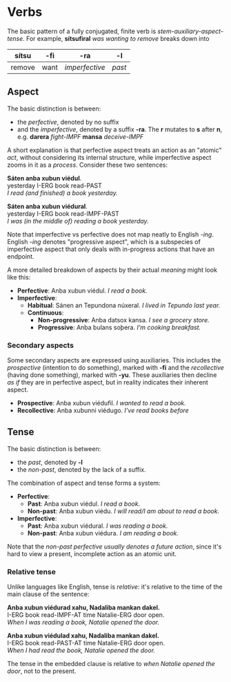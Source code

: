 # Verbs

The basic pattern of a fully conjugated, finite verb is _stem-auxiliary-aspect-tense_. For example, **sítsufiral** _was wanting to remove_ breaks down into

| sítsu  | -fi  | -ra            | -l     |
| ------ | ---- | -------------- | ------ |
| remove | want | _imperfective_ | _past_ |

## Aspect

The basic distinction is between:

- the _perfective_, denoted by no suffix
- and the _imperfective_, denoted by a suffix **-ra**. The **r** mutates to **s** after **n**, e.g. **darera** _fight-IMPF_ **mansa** _deceive-IMPF_

A short explanation is that perfective aspect treats an action as an "atomic" _act_, without considering its internal structure, while imperfective aspect zooms in it as a _process_. Consider these two sentences:

**Sáten anba xubun viédul**.\
yesterday I-ERG book read-PAST\
_I read (and finished) a book yesterday._

**Sáten anba xubun viédural**.\
yesterday I-ERG book read-IMPF-PAST\
_I was (in the middle of) reading a book yesterday._

Note that imperfective vs perfective does not map neatly to English _-ing_. English _-ing_ denotes "progressive aspect", which is a subspecies of imperfective aspect that only deals with in-progress actions that have an endpoint.

A more detailed breakdown of aspects by their actual _meaning_ might look like this:

- **Perfective**: Anba xubun viédul. _I read a book._
- **Imperfective**:
  - **Habitual**: Sánen an Tepundona núxeral. _I lived in Tepundo last year._
  - **Continuous**:
    - **Non-progressive**: Anba datsox kansa. _I see a grocery store._
    - **Progressive**: Anba bulans soþera. _I'm cooking breakfast._

### Secondary aspects

Some secondary aspects are expressed using auxiliaries. This includes the _prospective_ (intention to do something), marked with **-fi** and the _recollective_ (having done something), marked with **-yu**. These auxiliaries then decline _as if_ they are in perfective aspect, but in reality indicates their inherent aspect.

- **Prospective**: Anba xubun viédufil. _I wanted to read a book._
- **Recollective**: Anba xubunni viédugo. _I've read books before_

## Tense

The basic distinction is between:

- the _past_, denoted by **-l**
- the _non-past_, denoted by the lack of a suffix.

The combination of aspect and tense forms a system:

- **Perfective**:
  - **Past**: Anba xubun viédul. _I read a book._
  - **Non-past**: Anba xubun viédu. _I will read/I am about to read a book._
- **Imperfective**:
  - **Past**: Anba xubun viédural. _I was reading a book._
  - **Non-past**: Anba xubun viédura. _I am reading a book._

Note that the _non-past perfective usually denotes a future action_, since it's hard to view a present, incomplete action as an atomic unit.

### Relative tense

Unlike languages like English, tense is _relative_: it's relative to the time of the main clause of the sentence:

**Anba xubun viédurad xahu, Nadaliba mankan dakel.**\
I-ERG book read-IMPF-AT time Natalie-ERG door open.\
_When I was reading a book, Natalie opened the door._

**Anba xubun viédulad xahu, Nadaliba mankan dakel.**\
I-ERG book read-PAST-AT time Natalie-ERG door open.\
_When I had read the book, Natalie opened the door._

The tense in the embedded clause is relative to _when Natalie opened the door_, not to the present.
